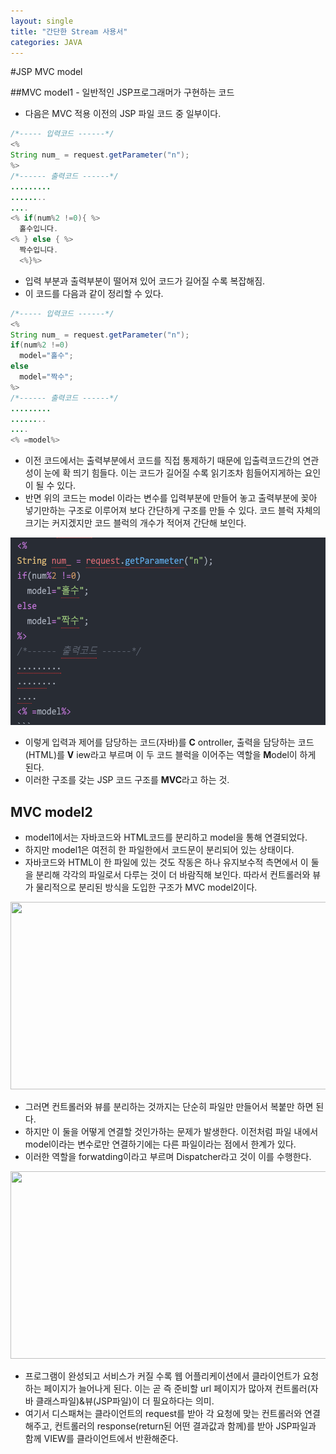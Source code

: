 ```yaml
---
layout: single
title: "간단한 Stream 사용서"
categories: JAVA
---
```



#JSP MVC model


##MVC model1 - 일반적인 JSP프로그래머가 구현하는 코드
  - 다음은 MVC 적용 이전의 JSP 파일 코드 중 일부이다.
  ```java
  /*----- 입력코드 ------*/
  <%
  String num_ = request.getParameter("n");
  %>
  /*------ 출력코드 ------*/
  .........
  ........
  ....
  <% if(num%2 !=0){ %>
    홀수입니다.
  <% } else { %>
    짝수입니다.
    <%}%>
  ```
  - 입력 부분과 출력부분이 떨어져 있어 코드가 길어질 수록 복잡해짐.
  - 이 코드를 다음과 같이 정리할 수 있다.
  ```java
  /*----- 입력코드 ------*/
  <%
  String num_ = request.getParameter("n");
  if(num%2 !=0)
    model="홀수";
  else
    model="짝수";
  %>
  /*------ 출력코드 ------*/
  .........
  ........
  ....
  <% =model%>
  ```
  - 이전 코드에서는 출력부분에서 코드를 직접 통제하기 때문에 입출력코드간의 연관성이 눈에 확 띄기 힘들다. 이는 코드가 길어질 수록 읽기조차 힘들어지게하는 요인이 될 수 있다.
  - 반면 위의 코드는 model 이라는 변수를 입력부분에 만들어 놓고 출력부분에 꽂아 넣기만하는 구조로 이루어져 보다 간단하게 구조를 만들 수 있다. 코드 블럭 자체의 크기는 커지겠지만 코드 블럭의 개수가 적어져 간단해 보인다.

  <img src="../images/MVC model1.png" width= "600px" height= "300px" />
 
  
  - 이렇게 입력과 제어를 담당하는 코드(자바)를 **C** ontroller, 출력을 담당하는 코드(HTML)를 **V** iew라고 부르며 이 두 코드 블럭을 이어주는 역할을 **M**odel이 하게 된다.
  - 이러한 구조를 갖는 JSP 코드 구조를 **MVC**라고 하는 것.

## MVC model2
  - model1에서는 자바코드와 HTML코드를 분리하고 model을 통해 연결되었다.
  - 하지만 model1은 여전히 한 파일한에서 코드문이 분리되어 있는 상태이다.
  - 자바코드와 HTML이 한 파일에 있는 것도 작동은 하나 유지보수적 측면에서 이 둘을 분리해 각각의 파일로서 다루는 것이 더 바람직해 보인다. 따라서 컨트롤러와 뷰가 물리적으로 분리된 방식을 도입한 구조가  MVC model2이다.

  <img src="../images/MVC model2.png" width= "600px" height= "300px" />

  - 그러면 컨트롤러와 뷰를 분리하는 것까지는 단순히 파일만 만들어서 복붙만 하면 된다.
  - 하지만 이 둘을 어떻게 연결할 것인가하는 문제가 발생한다. 이전처럼 파일 내에서 model이라는 변수로만 연결하기에는 다른 파일이라는 점에서 한계가 있다.
  - 이러한 역할을 forwatding이라고 부르며 Dispatcher라고 것이 이를 수행한다.

  <img src="../images/MVC model2_1.png" width= "600px" height= "300px" />

  - 프로그램이 완성되고 서비스가 커질 수록 웹 어플리케이션에서 클라이언트가 요청하는 페이지가 늘어나게 된다. 이는 곧 즉 준비할 url 페이지가 많아져 컨트롤러(자바 클래스파일)&뷰(JSP파일)이 더 필요하다는 의미.
  - 여기서 디스패쳐는 클라이언트의 request를 받아 각 요청에 맞는 컨트롤러와 연결해주고, 컨트롤러의 response(return된 어떤 결과값과 함께)를 받아 JSP파일과 함께 VIEW를 클라이언트에서 반환해준다.
